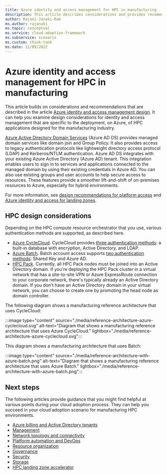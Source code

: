 ```yaml
---
title: Azure identity and access management for HPC in manufacturing  
description: This article describes considerations and provides recommendations for identity and access management in manufacturing HPC environments.
author: Rajani-Janaki-Ram
ms.author: rajanaki
ms.topic: conceptual
ms.service: cloud-adoption-framework
ms.subservice: scenario
ms.custom: think-tank
ms.date: 11/09/2022
---
```


# Azure identity and access management for HPC in manufacturing 

This article builds on considerations and recommendations that are described in the article [Azure identity and access management design](/azure/cloud-adoption-framework/ready/landing-zone/design-area/identity-access). It can help you examine design considerations for identity and access management that are specific to the deployment, on Azure, of HPC applications designed for the manufacturing industry.

[Azure Active Directory Domain Services](/azure/active-directory-domain-services/overview) (Azure AD DS) provides managed domain services like domain join and Group Policy. It also provides access to legacy authentication protocols like lightweight directory access protocol (LDAP) and Kerberos/NTLM authentication. Azure AD DS integrates with your existing Azure Active Directory (Azure AD) tenant. This integration enables users to sign in to services and applications connected to the managed domain by using their existing credentials in Azure AD. You can also use existing groups and user accounts to help secure access to resources. These features provide a smoother lift-and-shift of on-premises resources to Azure, especially for hybrid environments.

For more information, see [design recommendations for platform access](/azure/cloud-adoption-framework/ready/landing-zone/design-area/identity-access-platform-access#design-recommendations-for-platform-access) and [Azure identity and access for landing zones](/azure/cloud-adoption-framework/ready/landing-zone/design-area/identity-access-landing-zones).

## HPC design considerations

Depending on the HPC compute resource orchestrator that you use, various authentication methods are supported, as described here.

 - [Azure CycleCloud](/azure/cyclecloud/overview?view=cyclecloud-8&preserve-view=true). CycleCloud provides [three authentication methods](/azure/cyclecloud/how-to/user-authentication?view=cyclecloud-8&preserve-view=true): a built-in database with encryption, Active Directory, and LDAP.
 - [Azure Batch](/azure/batch/batch-technical-overview). Batch account access supports [two authentication methods](/azure/batch/security-best-practices): Shared Key and Azure AD.
 - [HPC Pack](/azure/cyclecloud/hpcpack?view=cyclecloud-8&preserve-view=true). Currently, all HPC Pack nodes must be joined into an Active Directory domain. If you're deploying the HPC Pack cluster in a virtual network that has a site-to-site VPN or Azure ExpressRoute connection to your corporate network, there's typically already an Active Directory domain. If you don't have an Active Directory domain in your virtual network, you can choose to create one by promoting the head node as domain controller.

The following diagram shows a manufacturing reference architecture that uses CycleCloud:

:::image type="content" source="./media/reference-architecture-azure-cyclecloud.svg" alt-text="Diagram that shows a manufacturing reference architecture that uses Azure CycleCloud." lightbox="./media/reference-architecture-azure-cyclecloud.svg":::

This diagram shows a manufacturing architecture that uses Batch: 

:::image type="content" source="./media/reference-architecture-with-azure-batch.png" alt-text="Diagram that shows a manufacturing reference architecture that uses Azure Batch." lightbox="./media/reference-architecture-with-azure-batch.png":::

## Next steps

The following articles provide guidance that you might find helpful at various points during your cloud adoption process. They can help you succeed in your cloud adoption scenario for manufacturing HPC environments.

- [Azure billing and Active Directory tenants](./azure-billing-active-directory-tenant.md)
- [Management](./management.md)
- [Network topology and connectivity](./network-topology-connectivity.md)
- [Platform automation and DevOps](./platform-automation-devops.md)
- [Resource organization](./resource-organization.md)
- [Governance](./security-governance-compliance.md)
- [Security](./security.md)
- [Storage](./storage.md)
- [HPC landing zone accelerator](../azure-hpc-landing-zone-accelerator.md)
